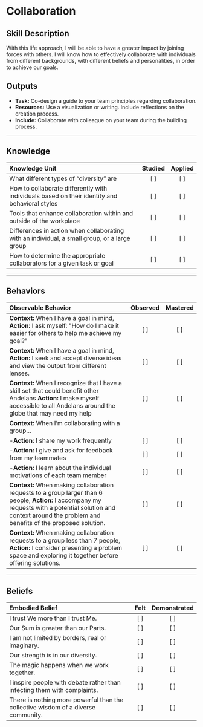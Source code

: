 # Collaboration 

Skill Description
----------
With this life approach, I will be able to have a greater impact by joining forces with others. I will know how to effectively collaborate with individuals from different backgrounds, with different beliefs and personalities, in order to achieve our goals.

Outputs
----------
- **Task:** Co-design a guide to your team principles regarding collaboration.<br>
- **Resources:** Use a visualization or writing. Include reflections on the creation process.<br>
- **Include:** Collaborate with colleague on your team during the building process. <br>

----------


## **Knowledge**


| Knowledge Unit   |      Studied      | Applied |
|:-------------|:------------------:|:--------:|
| What different types of “diversity” are  | [ ] | [ ]  |
| How to collaborate differently with individuals based on their identity and behavioral styles  | [ ] | [ ]  |
| Tools that enhance collaboration within and outside of the workplace | [ ] | [ ]  |
| Differences in action when collaborating with an individual, a small group, or a large group | [ ] | [ ]  |
| How to determine the appropriate collaborators for a given task or goal | [ ] | [ ]  |



----------


## **Behaviors**

| Observable Behavior   |      Observed      | Mastered |
|:-------------|:------------------:|:--------:|
| **Context:**  When I have a goal in mind, **Action:** I ask myself: "How do I make it easier for others to help me achieve my goal?"  | [ ] | [ ]  |
| **Context:**  When I have a goal in mind, **Action:** I seek and accept diverse ideas and view the output from different lenses. | [ ] | [ ]  |
| **Context:**  When I recognize that I have a skill set that could benefit other Andelans **Action:** I make myself accessible to all Andelans around the globe that may need my help  | [ ] | [ ]  |
| **Context:**  When I’m collaborating with a group… | | | 
| -**Action:** I share my work frequently | [ ] | [ ]  |
| -**Action:** I give and ask for feedback from my teammates | [ ] | [ ]  |
| -**Action:** I learn about the individual motivations of each team member | [ ] | [ ]  |
| **Context:**  When making collaboration requests to a group larger than 6 people, **Action:** I accompany my requests with a potential solution and context around the problem and benefits of the proposed solution. | [ ] | [ ]  |
| **Context:**  When making collaboration requests to a group less than 7 people, **Action:** I consider presenting a problem space and exploring it together before offering solutions. | [ ] | [ ]  |


----------


## **Beliefs**


| Embodied Belief   |      Felt      | Demonstrated |
|:-------------|:------------------:|:--------:|
| I trust We more than I trust Me. | [ ] | [ ]  |
| Our Sum is greater than our Parts. | [ ] | [ ]  |
| I am not limited by borders, real or imaginary. | [ ] | [ ]  |
| Our strength is in our diversity. | [ ] | [ ]  |
| The magic happens when we work together. | [ ] | [ ]  |
| I inspire people with debate rather than infecting them with complaints. | [ ] | [ ]  |
| There is nothing more powerful than the collective wisdom of a diverse community. | [ ] | [ ]  |
